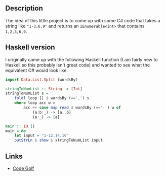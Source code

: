 
## Description

The idea of this little project is to come up with some C# code that takes a string like <code>"1-3,6,9"</code> and returns an <code>IEnumerable&lt;int&gt;</code> that contains <code>1,2,3,6,9</code>.

## Haskell version

I originally came up with the following Haskell function (I am fairly new to Haskell so this probably isn't great code) and wanted to see what the equivalent C# would look like.

```Haskell
import Data.List.Split (wordsBy)

stringToNumList :: String -> [Int]
stringToNumList s =
	foldl loop [] $ wordsBy (==',') s
	where loop acc w =
		acc ++ case map read $ wordsBy (=='-') w of
			(a:b:_) -> [a..b]
			(a:_) -> [a]

main :: IO ()
main = do
	let input = "1-12,14,16"
	putStrLn $ show $ stringToNumList input
```

## Links

* [Code Golf](http://en.wikipedia.org/wiki/Code_golf)
